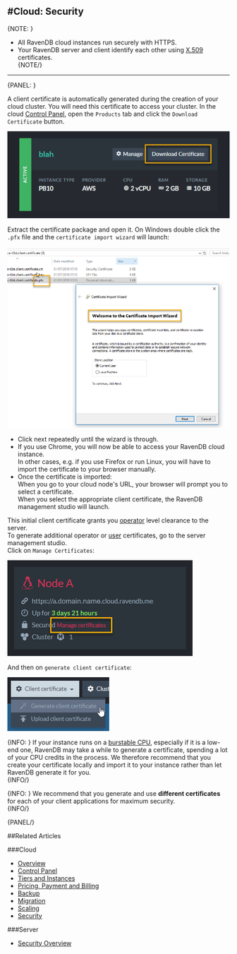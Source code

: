 #Cloud: Security
---

{NOTE: }

* All RavenDB cloud instances run securely with HTTPS.  
* Your RavenDB server and client identify each other using [X.509](https://docs.microsoft.com/en-us/windows/desktop/seccertenroll/about-x-509-public-key-certificates) 
certificates.  
{NOTE/}

---

{PANEL: }

A client certificate is automatically generated during the creation of your cloud cluster. You will need this certificate
to access your cluster. In the cloud [Control Panel](../cloud/cloud-control-panel), open the `Products` tab and click the 
`Download Certificate` button.  

!["Download Certificate"](images\security-001-download-certificate.png "Download Certificate")  
  
Extract the certificate package and open it. On Windows double click the `.pfx` file and the `certificate import wizard` will launch: 

!["Certificate Import Wizard"](images\security-002-wizard.png "Certificate Import Wizard")  
  
* Click next repeatedly until the wizard is through.  
* If you use Chrome, you will now be able to access your RavenDB cloud instance.  
  In other cases, e.g. if you use Firefox or run Linux, you will have to import the certificate to your browser manually.  
* Once the certificate is imported:  
  When you go to your cloud node's URL, your browser will prompt you to select a certificate.  
  When you select the appropriate client certificate, the RavenDB management studio will launch.  

This initial client certificate grants you [operator](../server/security/authorization/security-clearance-and-permissions#operator) 
level clearance to the server.  
To generate additional operator or [user](../server/security/authorization/security-clearance-and-permissions#user) 
certificates, go to the server management studio.  
Click on `Manage Certificates`:  

!["Manage Certificates"](images\migration-001-manage-certificates.png "Manage Certificates")  
  
And then on `generate client certificate`:  
  
!["Generate Client Certificate"](images\security-003-generate-client-certificate.png "Generate Client Certificate")  

{INFO: }
If your instance runs on a [burstable CPU](../cloud/cloud-overview#burstable-instances), 
especially if it is a low-end one, RavenDB may take a while to generate a certificate, 
spending a lot of your CPU credits in the process. We therefore recommend that you create your certificate 
locally and import it to your instance rather than let RavenDB generate it for you.  
{INFO/}

{INFO: }
We recommend that you generate and use **different certificates** for each of your client applications for maximum security.  
{INFO/}

{PANEL/}

##Related Articles

###Cloud

- [Overview](cloud-overview)
- [Control Panel](cloud-control-panel)
- [Tiers and Instances](cloud-instances)
- [Pricing, Payment and Billing](cloud-pricing-payment-billing)
- [Backup](cloud-backup)
- [Migration](cloud-migration)
- [Scaling](cloud-scaling)
- [Security](cloud-security)

###Server

- [Security Overview](../server/security/overview)
